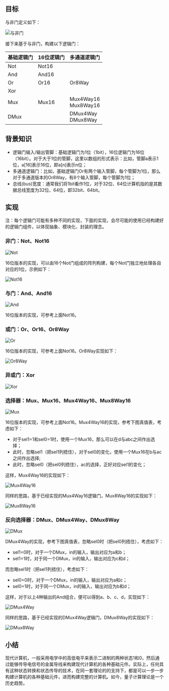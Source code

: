 

## 目标

与非门定义如下：

![与非门](/img/ch01_Nand.png)

接下来基于与非门，构建以下逻辑门：

| 基础逻辑门  | 16位逻辑门 | 多通道逻辑门 |
| ----- | ----- | ----- |
| Not | Not16 | |
| And | And16 | |
| Or | Or16 | Or8Way |
| Xor | | 
| Mux | Mux16 | Mux4Way16 <br> Mux8Way16 |
| DMux | | DMux4Way <br> DMux8Way |


## 背景知识

+ 逻辑门输入/输出管脚：基础逻辑门为1位（1bit），16位逻辑门为16位（16bit）。对于大于1位的管脚，这里以数组的形式表示：比如，管脚a表示1位，a[16]表示16位，即a[n]表示n位；
+ 多通道逻辑门：比如，基础逻辑门Or有两个输入管脚，每个管脚为1位，那么对于多通道版本的Or8Way，有8个输入管脚，每个管脚为1位；
+ 总线(bus)宽度：通常我们将1bit看作1位，对于32位、64位计算机指的是其数据总线宽度为32位、64位，即32bit、64bit。


## 实现

注：每个逻辑门可能有多种不同的实现，下面的实现，会尽可能的使用已经构建好的逻辑门组件，以体现抽象、模块化、封装的理念。

### 非门：Not、Not16

![Not](/img/ch01_Not.png)

16位版本的实现，可以由16个Not门组成的阵列构建，每个Not门独立地处理各自对应的1位，示例如下：

![Not16](/img/ch01_Not16.png)

### 与门：And、And16

![And](/img/ch01_And.png)

16位版本的实现，可参考上面Not16。

### 或门：Or、Or16、Or8Way

![Or](/img/ch01_Or.png)

16位版本的实现，可参考上面Not16。Or8Way实现如下：

![Or8Way](/img/ch01_Or8Way.png)

### 异或门：Xor

![Xor](/img/ch01_Xor.png)

### 选择器：Mux、Mux16、Mux4Way16、Mux8Way16

![Mux](/img/ch01_Mux.png)

16位版本的实现，可参考上面Not16。Mux4Way16的实现，参考下图真值表，考虑如下：
- 对于sel1=1和sel0=1时，使用一个Mux16，那么可以在d与abc之间作出选择；
- 此时，忽略sel1（把sel1列捂住），对于sel0的变化，使用一个Mux16在b与ac之间作出选择;
- 此时，忽略sel0（把sel0列捂住），ac的选择，正好对应sel1的变化；

这样，Mux4Way16的实现如下：

![Mux4Way16](/img/ch01_Mux4Way16.png)

同样的思路，基于已经实现的Mux4Way16逻辑门，Mux8Way16的实现如下：

![Mux8Way16](/img/ch01_Mux8Way16.png)

### 反向选择器：DMux、DMux4Way、DMux8Way

![DMux](/img/ch01_DMux.png)

DMux4Way的实现，参考下图真值表，忽略sel0时（把sel0列捂住），考虑如下：
- sel1=0时，对于一个DMux，in的输入，输出对应为a和b；
- sel1=1时，对于同一个DMux，in的输入，输出对应为c和d；

而忽略sel1时（把sel1列捂住），考虑如下：
- sel0=0时，对于一个DMux，in的输入，输出对应为a和c；
- sel0=1时，对于同一个DMux，in的输入，输出对应为b和d；

这样，对于以上4种输出的And组合，便可以得到a、b、c、d，实现如下：

![DMux4Way](/img/ch01_DMux4Way.png)

同样的思路，基于已经实现的DMux4Way逻辑门，DMux8Way的实现如下：

![DMux8Way](/img/ch01_DMux8Way.png)


## 小结

现代计算机，一般采用电学中的高低电平来表示二进制的两种状态1和0，然后通过能够传导电信号的金属导线来构建现代计算机的各种基础元件。实际上，任何具有这种状态转换和状态传导的技术，在同一套理论的的支持下，都是可以一步一步构建计算机的各种基础元件，进而构建完整的计算机。如今，量子计算理论是一个历史趋势。

